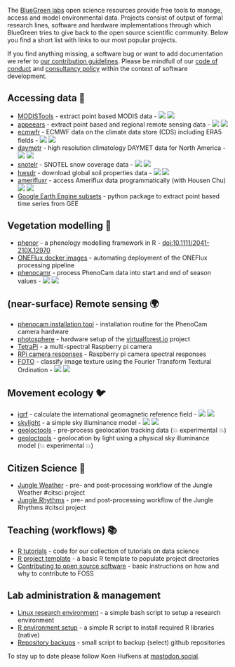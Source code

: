 The [BlueGreen labs](https://bluegreenlabs.org) open science resources provide free tools to manage, access and model environmental data. Projects consist of output of formal research lines, software and hardware implementations through which BlueGreen tries to give back to the open source scientific community. Below you find a short list with links to our most popular projects.

If you find anything missing, a software bug or want to add documentation we refer to [our contribution guidelines](https://github.com/bluegreen-labs/policies/blob/main/CONTRIBUTING.md). Please be mindfull of our [code of conduct](https://github.com/bluegreen-labs/policies/blob/main/CONDUCT.md) and [consultancy policy](https://github.com/bluegreen-labs/policies/blob/main/CONSULTANCY.md) within the context of software development.

## Accessing data :open_file_folder:

- [MODISTools](https://github.com/bluegreen-labs/MODISTools) - extract point based MODIS data - ![](https://cranlogs.r-pkg.org/badges/grand-total/MODISTools) ![](https://www.r-pkg.org/badges/version/MODISTools)
- [appeears](https://github.com/bluegreen-labs/appeears) - extract point based and regional remote sensing data - ![](https://cranlogs.r-pkg.org/badges/grand-total/appeears) ![](https://www.r-pkg.org/badges/version/appeears)
- [ecmwfr](https://github.com/bluegreen-labs/ecmwfr) - ECMWF data on the climate data store (CDS) including ERA5 fields - ![](https://cranlogs.r-pkg.org/badges/grand-total/ecmwfr) ![](https://www.r-pkg.org/badges/version/ecmwfr)
- [daymetr](https://github.com/bluegreen-labs/daymetr) - high resolution climatology DAYMET data for North America - ![](https://cranlogs.r-pkg.org/badges/grand-total/daymetr) ![](https://www.r-pkg.org/badges/version/daymetr)
- [snotelr](https://github.com/bluegreen-labs/snotelr) - SNOTEL snow coverage data - ![](https://cranlogs.r-pkg.org/badges/grand-total/snotelr) ![](https://www.r-pkg.org/badges/version/snotelr)
- [hwsdr](https://github.com/bluegreen-labs/hwsdr) - download global soil properties data - ![](https://cranlogs.r-pkg.org/badges/grand-total/hwsdr) ![](https://www.r-pkg.org/badges/version/hwsdr)
- [amerifluxr](https://github.com/chuhousen/amerifluxr) - access Ameriflux data programmatically (with Housen Chu) ![](https://cranlogs.r-pkg.org/badges/grand-total/amerifluxr) ![](https://www.r-pkg.org/badges/version/amerifluxr)
- [Google Earth Engine subsets](https://github.com/bluegreen-labs/gee_subset) - python package to extract point based time series from GEE

## Vegetation modelling :deciduous_tree:

- [phenor](https://github.com/bluegreen-labs/phenor) - a phenology modelling framework in R - [doi:10.1111/2041-210X.12970](https://doi.org/10.1111/2041-210X.12970)
- [ONEFlux docker images](https://github.com/bluegreen-labs/ONEFlux_containers) - automating deployment of the ONEFlux processing pipeline
- [phenocamr](https://github.com/bluegreen-labs/phenocamr) - process PhenoCam data into start and end of season values - ![](https://cranlogs.r-pkg.org/badges/grand-total/phenocamr) ![](https://www.r-pkg.org/badges/version/phenocamr)

## (near-surface) Remote sensing :earth_africa:

- [phenocam installation tool](https://github.com/bluegreen-labs/phenocam_installation_tool) - installation routine for the PhenoCam camera hardware
- [photosphere](https://github.com/bluegreen-labs/photosphere) - hardware setup of the [virtualforest.io](https://virtualforest.io) project
- [TetraPi](https://github.com/bluegreen-labs/TetraPi) - a multi-spectral Raspberry pi camera
- [RPi camera responses](https://github.com/bluegreen-labs/raspberry_pi_camera_responses) - Raspberry pi camera spectral responses
- [FOTO](https://github.com/bluegreen-labs/foto) - classify image texture using the Fourier Transform Textural Ordination - ![](https://cranlogs.r-pkg.org/badges/grand-total/foto) ![](https://www.r-pkg.org/badges/version/foto)

## Movement ecology :bird:

- [igrf](https://github.com/bluegreen-labs/igrf) - calculate the international geomagnetic reference field - ![](https://cranlogs.r-pkg.org/badges/grand-total/igrf) ![](https://www.r-pkg.org/badges/version/igrf)
- [skylight](https://github.com/bluegreen-labs/skylight) - a simple sky illuminance model - ![](https://cranlogs.r-pkg.org/badges/grand-total/skylight) ![](https://www.r-pkg.org/badges/version/skylight)
- [geoloctools](https://github.com/bluegreen-labs/geoloctools) - pre-process geolocation tracking data (:boom: experimental :boom:)
- [geoloctools](https://github.com/bluegreen-labs/skytrackr) - geolocation by light using a physical sky illuminance model (:boom: experimental :boom:)

## Citizen Science :couple:

- [Jungle Weather](https://github.com/bluegreen-labs/jungleweather) - pre- and post-processing workflow of the Jungle Weather #citsci project
- [Jungle Rhythms](https://github.com/bluegreen-labs/junglerhythms) - pre- and post-processing workflow of the Jungle Rhythms #citsci project

## Teaching (workflows) :books:

- [R tutorials](https://github.com/bluegreen-labs/R_tutorials) - code for our collection of tutorials on data science
- [R project template](https://github.com/bluegreen-labs/R_project_template) - a basic R template to populate project directories
- [Contributing to open source software](https://github.com/bluegreen-labs/policies/blob/main/CONTRIBUTING.md) - basic instructions on how and why to contribute to FOSS

## Lab administration & management

- [Linux research environment](https://github.com/bluegreen-labs/BGLabs_research_environment) - a simple bash script to setup a research environment
- [R environment setup](https://github.com/bluegreen-labs/BGLabs_R_environment) - a simple R script to install required R libraries (native)
- [Repository backups](https://github.com/bluegreen-labs/github_backup) - small script to backup (select) github repositories

To stay up to date please follow Koen Hufkens at <a rel="me" href="https://mastodon.social/@koen_hufkens">mastodon.social</a>.

